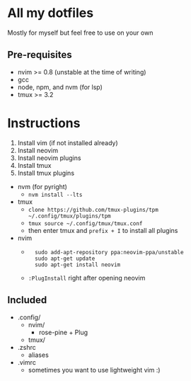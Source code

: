 # All my dotfiles

Mostly for myself but feel free to use on your own

## Pre-requisites
- nvim >= 0.8 (unstable at the time of writing)
- gcc
- node, npm, and nvm (for lsp)
- tmux >= 3.2

# Instructions
1. Install vim (if not installed already)
2. Install neovim
3. Install neovim plugins
4. Install tmux
5. Install tmux plugins

- nvm (for pyright)
    - `nvm install --lts`
- tmux
    - `clone https://github.com/tmux-plugins/tpm ~/.config/tmux/plugins/tpm`
    - `tmux source ~/.config/tmux/tmux.conf`
    - then enter tmux and `prefix + I` to install all plugins
- nvim
    - ```
        sudo add-apt-repository ppa:neovim-ppa/unstable
        sudo apt-get update
        sudo apt-get install neovim
      ```
    - `:PlugInstall` right after opening neovim

## Included
- .config/
    - nvim/
        - rose-pine + Plug
    - tmux/
- .zshrc
    - aliases
- .vimrc
    - sometimes you want to use lightweight vim :)
   
